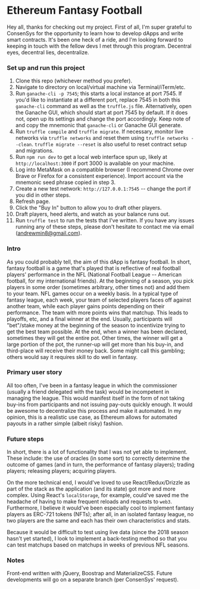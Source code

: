 # Ethereum Fantasy Football
Hey all, thanks for checking out my project. First of all, I'm super grateful to ConsenSys for the opportunity to learn how to develop dApps and write smart contracts. It's been one heck of a ride, and I'm looking forward to keeping in touch with the fellow devs I met through this program. Decentral eyes, decentral lies, decentralize.

### Set up and run this project
1. Clone this repo (whichever method you prefer).
2. Navigate to directory on local/virtual machine via Terminal/iTerm/etc.
3. Run `ganache-cli -p 7545`; this starts a local instance at port 7545. If you'd like to instantiate at a different port, replace 7545 in both this `ganache-cli` command as well as the `truffle.js` file. Alternatively, open the Ganache GUI, which should start at port 7545 by default. If it does not, open up its settings and change the port accordingly. Keep note of and copy the mnemonic that `ganache-cli` or Ganache GUI generate. 
4. Run `truffle compile` and `truffle migrate`. If necessary, monitor live networks via `truffle networks` and reset them using `truffle networks --clean`. `truffle migrate --reset` is also useful to reset contract setup and migrations.
5. Run `npm run dev` to get a local web interface spun up, likely at `http://localhost:3000` if port 3000 is available on your machine.
6. Log into MetaMask on a compatible browser (I recommend Chrome over Brave or Firefox for a consistent experience). Import account via the mnemonic seed phrase copied in step 3. 
7. Create a new test network: `http://127.0.0.1:7545` -- change the port if you did in other steps.
8. Refresh page.
9. Click the "Buy In" button to allow you to draft other players.
10. Draft players, heed alerts, and watch as your balance runs out. 
11. Run `truffle test` to run the tests that I've written.
If you have any issues running any of these steps, please don't hesitate to contact me via email (andrewmin8@gmail.com).

### Intro
As you could probably tell, the aim of this dApp is fantasy football. In short, fantasy football is a game that's played that is reflective of real football players' performance in the NFL (National Football League -- American football, for my international friends). At the beginning of a season, you pick players in some order (sometimes arbitrary, other times not) and add them to your team. NFL games occur on a weekly basis. In a typical type of fantasy league, each week, your team of selected players faces off against another team, while each player gains points depending on their performance. The team with more points wins that matchup. This leads to playoffs, etc, and a final winner at the end. Usually, participants will "bet"/stake money at the beginning of the season to incentivize trying to get the best team possible. At the end, when a winner has been declared, sometimes they will get the entire pot. Other times, the winner will get a large portion of the pot, the runner-up will get more than his buy-in, and third-place will receive their money back. Some might call this gambling; others would say it requires skill to do well in fantasy. 

### Primary user story
All too often, I've been in a fantasy league in which the commissioner (usually a friend delegated with the task) would be incompetent in managing the league. This would manifest itself in the form of not taking buy-ins from participants and not issuing pay-outs quickly enough. It would be awesome to decentralize this process and make it automated. In my opinion, this is a realistic use case, as Ethereum allows for automated payouts in a rather simple (albeit risky) fashion. 

### Future steps
In short, there is a lot of functionality that I was not yet able to implement. These include: the use of oracles (in some sort) to correctly determine the outcome of games (and in turn, the performance of fantasy players); trading players; releasing players; acquiring players. 

On the more technical end, I would've loved to use React/Redux/Drizzle as part of the stack as the application (and its state) got more and more complex. Using React's `localStorage`, for example, could've saved me the headache of having to make frequent reloads and requests to `web3`. Furthermore, I believe it would've been especially cool to implement fantasy players as ERC-721 tokens (NFTs); after all, in an isolated fantasy league, no two players are the same and each has their own characteristics and stats. 

Because it would be difficult to test using live data (since the 2018 season hasn't yet started), I look to implement a back-testing method so that you can test matchups based on matchups in weeks of previous NFL seasons.

### Notes
Front-end written with jQuery, Boostrap and MaterializeCSS. Future developments will go on a separate branch (per ConsenSys' request). 
